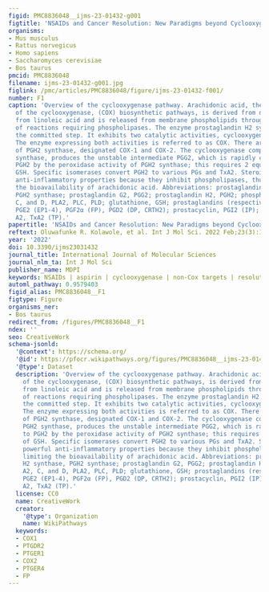 ```yaml
---
figid: PMC8836048__ijms-23-01432-g001
figtitle: 'NSAIDs and Cancer Resolution: New Paradigms beyond Cyclooxygenase'
organisms:
- Mus musculus
- Rattus norvegicus
- Homo sapiens
- Saccharomyces cerevisiae
- Bos taurus
pmcid: PMC8836048
filename: ijms-23-01432-g001.jpg
figlink: /pmc/articles/PMC8836048/figure/ijms-23-01432-f001/
number: F1
caption: 'Overview of the cyclooxygenase pathway. Arachidonic acid, the substrate
  of the cyclooxygenase, (COX) biosynthetic pathways, is derived from diet or synthesized
  from linoleic acid and is released from membrane phospholipids through a series
  of reactions requiring phospholipases. The enzyme prostaglandin H2 synthase catalyzes
  the committed step. It exhibits two catalytic activities, cyclooxygenase and peroxidase.
  The enzyme expressing both activities is referred to as COX. There are two isoforms
  of PGH2 synthase, designated COX-1 and COX-2. The cyclooxygenase component of PGH2
  synthase, produces the unstable intermediate PGG2, which is rapidly converted to
  PGH2 by the peroxidase activity of PGH2 synthase; this requires 2 equivalents of
  GSH. Specific isomerases convert PGH2 to various PGs and TxA2. Steroids have powerful
  anti-inflammatory properties because they inhibit phospholipases, thus limiting
  the bioavailability of arachidonic acid. Abbreviations: prostaglandin H2 synthase,
  PGH2 synthase; prostaglandin G2, PGG2; prostaglandin H2, PGH2; phospholipases A2,
  C, and D, PLA2, PLC, PLD; glutathione, GSH; prostaglandins (respective receptors),
  PGE2 (EP1-4), PGF2α (FP), PGD2 (DP, CRTH2); prostacyclin, PGI2 (IP); thromboxane
  A2, TxA2 (TP).'
papertitle: 'NSAIDs and Cancer Resolution: New Paradigms beyond Cyclooxygenase.'
reftext: Oluwafunke R. Kolawole, et al. Int J Mol Sci. 2022 Feb;23(3):1432.
year: '2022'
doi: 10.3390/ijms23031432
journal_title: International Journal of Molecular Sciences
journal_nlm_ta: Int J Mol Sci
publisher_name: MDPI
keywords: NSAIDs | aspirin | cyclooxygenase | non-Cox targets | resolution | cancer
automl_pathway: 0.9579403
figid_alias: PMC8836048__F1
figtype: Figure
organisms_ner:
- Bos taurus
redirect_from: /figures/PMC8836048__F1
ndex: ''
seo: CreativeWork
schema-jsonld:
  '@context': https://schema.org/
  '@id': https://pfocr.wikipathways.org/figures/PMC8836048__ijms-23-01432-g001.html
  '@type': Dataset
  description: 'Overview of the cyclooxygenase pathway. Arachidonic acid, the substrate
    of the cyclooxygenase, (COX) biosynthetic pathways, is derived from diet or synthesized
    from linoleic acid and is released from membrane phospholipids through a series
    of reactions requiring phospholipases. The enzyme prostaglandin H2 synthase catalyzes
    the committed step. It exhibits two catalytic activities, cyclooxygenase and peroxidase.
    The enzyme expressing both activities is referred to as COX. There are two isoforms
    of PGH2 synthase, designated COX-1 and COX-2. The cyclooxygenase component of
    PGH2 synthase, produces the unstable intermediate PGG2, which is rapidly converted
    to PGH2 by the peroxidase activity of PGH2 synthase; this requires 2 equivalents
    of GSH. Specific isomerases convert PGH2 to various PGs and TxA2. Steroids have
    powerful anti-inflammatory properties because they inhibit phospholipases, thus
    limiting the bioavailability of arachidonic acid. Abbreviations: prostaglandin
    H2 synthase, PGH2 synthase; prostaglandin G2, PGG2; prostaglandin H2, PGH2; phospholipases
    A2, C, and D, PLA2, PLC, PLD; glutathione, GSH; prostaglandins (respective receptors),
    PGE2 (EP1-4), PGF2α (FP), PGD2 (DP, CRTH2); prostacyclin, PGI2 (IP); thromboxane
    A2, TxA2 (TP).'
  license: CC0
  name: CreativeWork
  creator:
    '@type': Organization
    name: WikiPathways
  keywords:
  - COX1
  - PTGDR2
  - PTGER1
  - COX2
  - PTGER4
  - FP
---
```

